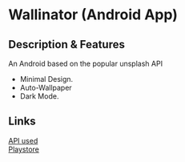 # Wallinator (Android App)<br />
<!-- ![App Logo](https://github.com/Fewrie/Zodiac-Horoscopes/blob/master/images/constellation.png "Icon")
 -->
## Description & Features
An Android based on the popular unsplash API
* Minimal Design.
* Auto-Wallpaper
* Dark Mode.

<!-- ## Screenshots
<div style="display:flex;">
<img alt="App image" src="images/daily.jpg" width="30%">
<img alt="App image" src="images/weekly.jpg" width="30%">
<img alt="App image" src="images/monthly.jpg" width="30%">
</div> -->

## Links
[API used](https://unsplash.com/developers)     <br />
[Playstore](https://play.google.com/store/apps/details?id=com.enigmaticdevs.wallinator)
